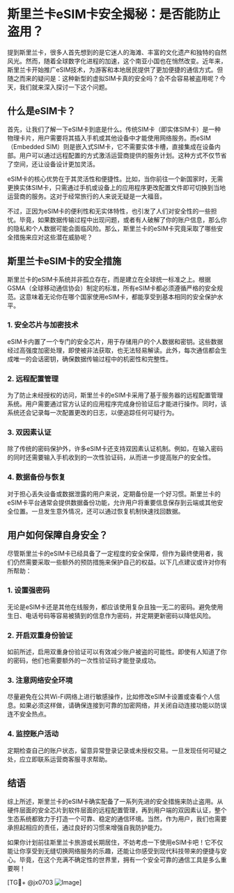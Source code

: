 # 斯里兰卡eSIM卡安全揭秘：是否能防止盗用？

提到斯里兰卡，很多人首先想到的是它迷人的海滩、丰富的文化遗产和独特的自然风光。然而，随着全球数字化进程的加速，这个南亚小国也在悄然改变。近年来，斯里兰卡开始推广eSIM技术，为游客和本地居民提供了更加便捷的通信方式。但随之而来的疑问是：这种新型的虚拟SIM卡真的安全吗？会不会容易被盗用呢？今天，我们就来深入探讨一下这个问题。

## 什么是eSIM卡？

首先，让我们了解一下eSIM卡到底是什么。传统SIM卡（即实体SIM卡）是一种物理卡片，用户需要将其插入手机或其他设备中才能使用网络服务。而eSIM（Embedded SIM）则是嵌入式SIM卡，它不需要实体卡槽，直接集成在设备内部。用户可以通过远程配置的方式激活运营商提供的服务计划。这种方式不仅节省了空间，还让设备设计更加灵活。

eSIM卡的核心优势在于其灵活性和便捷性。比如，当你前往一个新国家时，无需更换实体SIM卡，只需通过手机或设备上的应用程序更改配置文件即可切换到当地运营商的服务。这对于经常旅行的人来说无疑是一大福音。

不过，正因为eSIM卡的便利性和无实体特性，也引发了人们对安全性的一些担忧。毕竟，如果数据传输过程中出现问题，或者有人破解了你的账户信息，那么你的隐私和个人数据可能会面临风险。那么，斯里兰卡的eSIM卡究竟采取了哪些安全措施来应对这些潜在威胁呢？

## 斯里兰卡eSIM卡的安全措施

斯里兰卡的eSIM卡系统并非孤立存在，而是建立在全球统一标准之上。根据GSMA（全球移动通信协会）制定的标准，所有eSIM卡都必须遵循严格的安全规范。这意味着无论你在哪个国家使用eSIM卡，都能享受到基本相同的安全保护水平。

### 1. 安全芯片与加密技术

eSIM卡内置了一个专门的安全芯片，用于存储用户的个人数据和密钥。这些数据经过高强度加密处理，即使被非法获取，也无法轻易解读。此外，每次通信都会生成唯一的会话密钥，确保数据传输过程中的机密性和完整性。

### 2. 远程配置管理

为了防止未经授权的访问，斯里兰卡的eSIM卡采用了基于服务器的远程配置管理系统。用户需要通过官方认证的应用程序完成身份验证后才能进行操作。同时，该系统还会记录每一次配置更改的日志，以便追踪任何可疑行为。

### 3. 双因素认证

除了传统的密码保护外，许多eSIM卡还支持双因素认证机制。例如，在输入密码的同时还需要输入手机收到的一次性验证码，从而进一步提高账户的安全性。

### 4. 数据备份与恢复

对于担心丢失设备或数据泄露的用户来说，定期备份是一个好习惯。斯里兰卡的eSIM卡平台通常会提供数据备份功能，允许用户将重要信息保存到云端或其他安全位置。一旦发生意外情况，还可以通过恢复机制快速找回数据。

## 用户如何保障自身安全？

尽管斯里兰卡的eSIM卡已经具备了一定程度的安全保障，但作为最终使用者，我们仍然需要采取一些额外的预防措施来保护自己的权益。以下几点建议或许对你有所帮助：

### 1. 设置强密码

无论是eSIM卡还是其他在线服务，都应该使用复杂且独一无二的密码。避免使用生日、电话号码等容易被猜到的信息作为密码，并定期更新密码以降低风险。

### 2. 开启双重身份验证

如前所述，启用双重身份验证可以有效减少账户被盗的可能性。即使有人知道了你的密码，他们也需要额外的一次性验证码才能登录成功。

### 3. 注意网络安全环境

尽量避免在公共Wi-Fi网络上进行敏感操作，比如修改eSIM卡设置或查看个人信息。如果必须这样做，请确保连接到可靠的加密网络，并关闭自动连接功能以防误连不安全热点。

### 4. 监控账户活动

定期检查自己的账户状态，留意异常登录记录或未授权交易。一旦发现任何可疑之处，应立即联系运营商客服寻求帮助。

## 结语

综上所述，斯里兰卡的eSIM卡确实配备了一系列先进的安全措施来防止盗用。从硬件层面的安全芯片到软件层面的远程配置管理，再到用户端的双因素认证，整个生态系统都致力于打造一个可靠、稳定的通信环境。当然，作为用户，我们也需要承担起相应的责任，通过良好的习惯来增强自我防护能力。

如果你计划前往斯里兰卡旅游或长期居住，不妨考虑一下使用eSIM卡吧！它不仅能让你享受到无缝切换网络服务的乐趣，还能让你感受到现代科技带来的便捷与安心。毕竟，在这个充满不确定性的世界里，拥有一个安全可靠的通信工具是多么重要啊！

[TG💪+ @jx0703 ![Image](https://github.com/user-attachments/assets/dbca1d08-cadb-493c-b0ec-ad6f7a83f270)]
